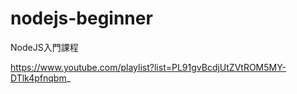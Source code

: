 # nodejs-beginner
NodeJS入門課程

https://www.youtube.com/playlist?list=PL91gvBcdjUtZVtROM5MY-DTlk4pfnqbm_
